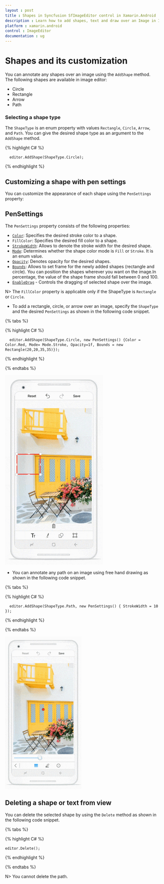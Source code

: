 ```yaml
---
layout : post
title : Shapes in Syncfusion SfImageEditor control in Xamarin.Android
description : Learn how to add shapes, text and draw over an Image in ImageEditor for Xamarin.Android
platform : xamarin.android
control : ImageEditor
documentation : ug
---
```


# Shapes and its customization

You can annotate any shapes over an image using the `AddShape` method. The following shapes are available in image editor:

* Circle
* Rectangle
* Arrow
* Path

### Selecting a shape type

The `ShapeType` is an enum property with values `Rectangle`, `Circle`, `Arrow`, and `Path`. You can give the desired shape type as an argument to the `AddShape` method.

{% highlight C# %}

      editor.AddShape(ShapeType.Circle);

{% endhighlight %}

## Customizing a shape with pen settings

You can customize the appearance of each shape using the `PenSettings` property:

## PenSettings

The `PenSettings` property consists of the following properties:

* [`Color`](https://help.syncfusion.com/cr/xamarin-android/Syncfusion.SfImageEditor.Android.PenSettings.html#Syncfusion_SfImageEditor_Android_PenSettings_Color): Specifies the desired stroke color to a shape.
* `FillColor`: Specifies the desired fill color to a shape.
* [`StrokeWidth`](https://help.syncfusion.com/cr/xamarin-android/Syncfusion.SfImageEditor.Android.PenSettings.html#Syncfusion_SfImageEditor_Android_PenSettings_StrokeWidth): Allows to denote the stroke width for the desired shape.
* [`Mode`](https://help.syncfusion.com/cr/xamarin-android/Syncfusion.SfImageEditor.Android.PenSettings.html#Syncfusion_SfImageEditor_Android_PenSettings_Mode): Determines whether the shape color mode is `Fill` or `Stroke`. It is an enum value.
* [`Opacity`](https://help.syncfusion.com/cr/xamarin-android/Syncfusion.SfImageEditor.Android.PenSettings.html#Syncfusion_SfImageEditor_Android_PenSettings_Opacity): Denotes opacity for the desired shapes.
* [`Bounds`](https://help.syncfusion.com/cr/xamarin-android/Syncfusion.SfImageEditor.Android.PenSettings.html#Syncfusion_SfImageEditor_Android_PenSettings_Bounds): Allows to set frame for the newly added shapes (rectangle and circle). You can position the shapes wherever you want on the image.In percentage, the value of the shape frame should fall between 0 and 100.
* [`EnableDrag`](https://help.syncfusion.com/cr/xamarin-android/Syncfusion.SfImageEditor.Android.PenSettings.html#Syncfusion_SfImageEditor_Android_PenSettings_EnableDrag) - Controls the dragging of selected shape over the image.

N> The `FillColor` property is applicable only if the ShapeType is `Rectangle` or `Circle`.

* To add a rectangle, circle, or arrow over an image, specify the `ShapeType` and the desired `PenSettings` as shown in the following code snippet.

{% tabs %}

{% highlight C# %}

      editor.AddShape(ShapeType.Circle, new PenSettings() {Color = Color.Red, Mode= Mode.Stroke, Opacity=1f, Bounds = new Rectangle(20,20,35,35)});

{% endhighlight %}

{% endtabs %}

![SfImageEditor](ImageEditor_images/Shapes.gif)

* You can annotate any path on an image using free hand drawing as shown in the following code snippet.

{% tabs %}

{% highlight C# %}

      editor.AddShape(ShapeType.Path, new PenSettings() { StrokeWidth = 10 });

{% endhighlight %}

{% endtabs %}

![SfImageEditor](ImageEditor_images/path.gif)

## Deleting a shape or text from view

You can delete the selected shape by using the `Delete` method as shown in the following code snippet.


{% tabs %}

{% highlight C# %}

    editor.Delete();

{% endhighlight %}

{% endtabs %}

N> You cannot delete the path.
